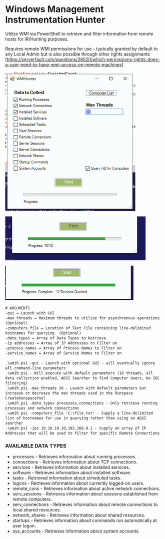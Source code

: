 # Windows Management Instrumentation Hunter
Utilize WMI via PowerShell to retrieve and filter information from remote hosts for IR/Hunting purposes.

Requires remote WMI permissions for use - typically granted by default to any Local Admin but is also possible through other rights assignments [https://serverfault.com/questions/28520/which-permissions-rights-does-a-user-need-to-have-wmi-access-on-remote-machines]

![Main GUI](screens/main.png)

![Progress Bar with Device Count](screens/inprog1.png)

![Completed Bar](screens/completed.png)
```
# ARGUMENTS
-gui = Launch with GUI
-max_threads = Maximum threads to utilize for asynchronous operations (Optional)
-computers_file = Location of Text File containing line-delimited hostnames for querying. (Optional)
-data_types = Array of Data Types to Retrieve
-ip_addresses = Array of IP Addresses to Filter on
-process_names = Array of Process Names to Filter on
-service_names = Array of Service Names to Filter on

.\wmih.ps1 -gui - Launch with optional GUI - will eventually ignore all command-line parameters
.\wmih.ps1 - Will execute with default parameters (16 threads, all data collection enabled, ADSI Searcher to find Computer Users, No IOC filtering)
.\wmih.ps1 -max_threads 20 - Launch with default parameters but increase or decrease the max threads used in the Runspace CreateRunspacePool
.\wmih.ps1 -data_types processes,connections - Only retrieve running processes and network connections
.\wmih.ps1 -computers_file 'C:\file.txt' - Supply a line-delimited list of hostnames for use in querying rather than using an ADSI searcher
.\wmih.ps1 -ips 10.10.10.10,192.168.0.1 - Supply an array of IP Addresses that will be used to filter for specific Remote Connections
```
### AVAILABLE DATA TYPES
* processes - Retrieves information about running processes.
* connections - Retrieves information about TCP connections.
* services - Retrieves information about installed services.
* software - Retrieves information about installed software.
* tasks - Retrieved information about scheduled tasks.
* logons - Retrieves information about currently logged-on users.
* remote_cons - Retrieves information about active network connections.
* serv_sessions - Retrieves information about sessions established from remote computers.
* serv_connections - Retrieves information about remote connections to local shared resources.
* network_shares - Retrieves information about shared resources.
* startups - Retrieves information about commands run automatically at user logon.
* sys_accounts - Retrieves information about system accounts.
